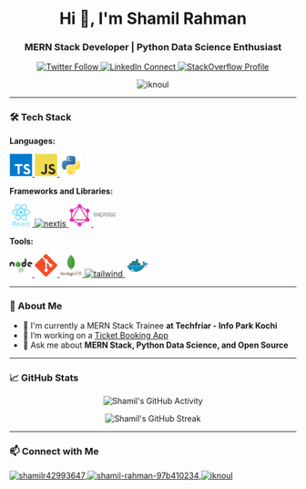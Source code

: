 <h1 align="center">Hi 👋, I'm Shamil Rahman</h1>
<h3 align="center">MERN Stack Developer | Python Data Science Enthusiast</h3>

<p align="center">
  <a href="https://twitter.com/shamilr42993647" target="blank">
    <img src="https://img.shields.io/twitter/follow/shamilr42993647?logo=twitter&style=for-the-badge" alt="Twitter Follow"/>
  </a>
  <a href="https://linkedin.com/in/shamil-rahman-97b410234" target="blank">
    <img src="https://img.shields.io/badge/LinkedIn-Connect-blue?style=for-the-badge&logo=linkedin" alt="LinkedIn Connect"/>
  </a>
  <a href="https://stackoverflow.com/users/iknoul" target="blank">
    <img src="https://img.shields.io/badge/StackOverflow-Profile-FE7A16?style=for-the-badge&logo=stackoverflow" alt="StackOverflow Profile"/>
  </a>
</p>

<p align="center">
  <img src="https://komarev.com/ghpvc/?username=iknoul&label=Profile%20views&color=0e75b6&style=flat" alt="iknoul" />
</p>

---

### 🛠 Tech Stack

**Languages:**
<p align="left">
  <a href="https://www.typescriptlang.org/" target="_blank" rel="noreferrer">
    <img src="https://raw.githubusercontent.com/devicons/devicon/master/icons/typescript/typescript-original.svg" alt="typescript" width="40" height="40" />
  </a>
  <a href="https://developer.mozilla.org/en-US/docs/Web/JavaScript" target="_blank" rel="noreferrer">
    <img src="https://raw.githubusercontent.com/devicons/devicon/master/icons/javascript/javascript-original.svg" alt="javascript" width="40" height="40" />
  </a>
  <a href="https://www.python.org" target="_blank" rel="noreferrer">
    <img src="https://raw.githubusercontent.com/devicons/devicon/master/icons/python/python-original.svg" alt="python" width="40" height="40" />
  </a>
</p>

**Frameworks and Libraries:**
<p align="left">
  <a href="https://reactjs.org/" target="_blank" rel="noreferrer">
    <img src="https://raw.githubusercontent.com/devicons/devicon/master/icons/react/react-original-wordmark.svg" alt="react" width="40" height="40" />
  </a>
  <a href="https://nextjs.org/" target="_blank" rel="noreferrer">
    <img src="https://upload.wikimedia.org/wikipedia/commons/8/8e/Nextjs-logo.svg" alt="nextjs" width="40" height="40" />
  </a>
  <a href="https://graphql.org/" target="_blank" rel="noreferrer">
    <img src="https://raw.githubusercontent.com/devicons/devicon/master/icons/graphql/graphql-plain.svg" alt="graphql" width="40" height="40" />
  </a>
  <a href="https://expressjs.com" target="_blank" rel="noreferrer">
    <img src="https://raw.githubusercontent.com/devicons/devicon/master/icons/express/express-original-wordmark.svg" alt="express" width="40" height="40" />
  </a>
</p>

**Tools:**
<p align="left">
  <a href="https://nodejs.org" target="_blank" rel="noreferrer">
    <img src="https://raw.githubusercontent.com/devicons/devicon/master/icons/nodejs/nodejs-original-wordmark.svg" alt="nodejs" width="40" height="40" />
  </a>
  <a href="https://git-scm.com/" target="_blank" rel="noreferrer">
    <img src="https://raw.githubusercontent.com/devicons/devicon/master/icons/git/git-original.svg" alt="git" width="40" height="40" />
  </a>
  <a href="https://www.mongodb.com/" target="_blank" rel="noreferrer">
    <img src="https://raw.githubusercontent.com/devicons/devicon/master/icons/mongodb/mongodb-original-wordmark.svg" alt="mongodb" width="40" height="40" />
  </a>
  <a href="https://tailwindcss.com/" target="_blank" rel="noreferrer">
    <img src="https://www.vectorlogo.zone/logos/tailwindcss/tailwindcss-icon.svg" alt="tailwind" width="40" height="40" />
  </a>
  <a href="https://www.docker.com/" target="_blank" rel="noreferrer">
    <img src="https://raw.githubusercontent.com/devicons/devicon/master/icons/docker/docker-original.svg" alt="docker" width="40" height="40" />
  </a>
</p>

---

### 🌟 About Me

- 🔭 I'm currently a MERN Stack Trainee **at Techfriar - Info Park Kochi**
- 👯 I’m working on a [Ticket Booking App](https://github.com/iknoul/week5_booking_app)
- 💬 Ask me about **MERN Stack, Python Data Science, and Open Source**

---

### 📈 GitHub Stats

<p align="center">
  <img src="https://github-readme-stats.vercel.app/api?username=iknoul&show_icons=true&count_private=true&include_all_commits=true&theme=radical" alt="Shamil's GitHub Activity" />
</p>
<p align="center">
  <img src="https://github-readme-streak-stats.herokuapp.com/?user=iknoul&theme=radical" alt="Shamil's GitHub Streak" />
</p>

---

### 📫 Connect with Me

<p align="left">
  <a href="https://twitter.com/shamilr42993647" target="blank">
    <img align="center" src="https://raw.githubusercontent.com/rahuldkjain/github-profile-readme-generator/master/src/images/icons/Social/twitter.svg" alt="shamilr42993647" height="30" width="40" />
  </a>
  <a href="https://linkedin.com/in/shamil-rahman-97b410234" target="blank">
    <img align="center" src="https://raw.githubusercontent.com/rahuldkjain/github-profile-readme-generator/master/src/images/icons/Social/linked-in-alt.svg" alt="shamil-rahman-97b410234" height="30" width="40" />
  </a>
  <a href="https://stackoverflow.com/users/iknoul" target="blank">
    <img align="center" src="https://raw.githubusercontent.com/rahuldkjain/github-profile-readme-generator/master/src/images/icons/Social/stack-overflow.svg" alt="iknoul" height="30" width="40" />
  </a>
</p>
